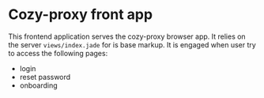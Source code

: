 # Cozy-proxy front app

This frontend application serves the cozy-proxy browser app. It relies on the server `views/index.jade` for is base markup. It is engaged when user try to access the following pages:

- login
- reset password
- onboarding
